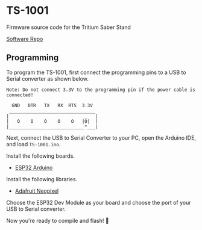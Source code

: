 # TS-1001

Firmware source code for the Tritium Saber Stand

[Software Repo](https://github.com/TritiumStudios/tritium-sabers)

## Programming

To program the TS-1001, first connect the programming pins to a USB to Serial converter as shown below.
```
Note: Do not connect 3.3V to the programming pin if the power cable is connected!

  GND   DTR   TX   RX  RTS  3.3V
 ________________________________
|                            _   |
|   O    O    O    O    O   |O|  |
|____________________________*___|

```

Next, connect the USB to Serial Converter to your PC, open the Arduino IDE, and load `TS-1001.ino`.

Install the following boards.

- [ESP32 Arduino](https://randomnerdtutorials.com/installing-esp32-arduino-ide-2-0/)

Install the following libraries. 

- [Adafruit Neopixel](https://github.com/adafruit/Adafruit_NeoPixel)

Choose the ESP32 Dev Module as your board and choose the port of your USB to Serial converter.

Now you're ready to compile and flash! 🙌
